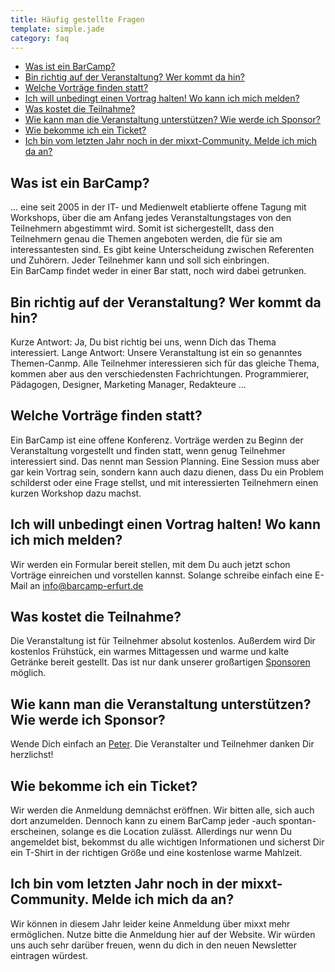 ```yaml
---
title: Häufig gestellte Fragen
template: simple.jade
category: faq
---
```


<ul>
  <li><a href="#was-ist-barcamp">Was ist ein BarCamp?</a></li>
  <li><a href="#teilnehmer">Bin richtig auf der Veranstaltung? Wer kommt da hin?</a></li>
  <li><a href="#themen">Welche Vorträge finden statt?</a></li>
  <li><a href="#contrib">Ich will unbedingt einen Vortrag halten! Wo kann ich mich melden?</a></li>
  <li><a href="#kostenlos">Was kostet die Teilnahme?</a></li>
  <li><a href="#sponsor-werden">Wie kann man die Veranstaltung unterstützen? Wie werde ich Sponsor?</a></li>
  <li><a href="#ticket">Wie bekomme ich ein Ticket?</a></li>
  <li><a href="#mixxt">Ich bin vom letzten Jahr noch in der mixxt-Community. Melde ich mich da an?</a></li>
</ul>

<h2 id="was-ist-barcamp">Was ist ein BarCamp?</h2>
<p>
... eine seit 2005 in der IT- und Medienwelt etablierte offene Tagung mit Workshops, über die am Anfang jedes Veranstaltungstages von den Teilnehmern abgestimmt wird. Somit ist sichergestellt, dass den Teilnehmern genau die Themen angeboten werden, die für sie am interessantesten sind. Es gibt keine Unterscheidung zwischen Referenten und Zuhörern. Jeder Teilnehmer kann und soll sich einbringen.
<br />
Ein BarCamp findet weder in einer Bar statt, noch wird dabei getrunken.
</p>

<h2 id="teilnehmer">Bin richtig auf der Veranstaltung? Wer kommt da hin?</h2>
<p>
Kurze Antwort: Ja, Du bist richtig bei uns, wenn Dich das Thema interessiert.
Lange Antwort: Unsere Veranstaltung ist ein so genanntes Themen-Canmp. Alle Teilnehmer interessieren sich für das gleiche Thema, kommen aber aus den verschiedensten Fachrichtungen. Programmierer, Pädagogen, Designer, Marketing Manager, Redakteure ... 
</p>

<h2 id="themen">Welche Vorträge finden statt?</h2>
<p>
Ein BarCamp ist eine offene Konferenz. Vorträge werden zu Beginn der Veranstaltung vorgestellt und finden statt, wenn genug Teilnehmer interessiert sind. Das nennt man Session Planning. Eine Session muss aber gar kein Vortrag sein, sondern kann auch dazu dienen, dass Du ein Problem schilderst oder eine Frage stellst, und mit interessierten Teilnehmern einen kurzen Workshop dazu machst.
</p>

<h2 id="contrib">Ich will unbedingt einen Vortrag halten! Wo kann ich mich melden?</h2>
<p>
Wir werden ein Formular bereit stellen, mit dem Du auch jetzt schon Vorträge einreichen und vorstellen kannst. Solange schreibe einfach eine E-Mail an <a href="mailto:info@barcamp-erfurt.de">info@barcamp-erfurt.de</a>
</p>

<h2 id="kostenlos">Was kostet die Teilnahme?</h2>
<p>
Die Veranstaltung ist für Teilnehmer absolut kostenlos. Außerdem wird Dir kostenlos Frühstück, ein warmes Mittagessen und warme und kalte Getränke bereit gestellt. Das ist nur dank unserer großartigen <a href="/sponsoring">Sponsoren</a> möglich.
</p>

<h2 id="sponsor-werden">Wie kann man die Veranstaltung unterstützen? Wie werde ich Sponsor?</h2>
<p>
Wende Dich einfach an <a href="mailto:peter@barcamp-erfurt.de"> Peter</a>. Die Veranstalter und Teilnehmer danken Dir herzlichst!
</p>

<h2 id="ticket">Wie bekomme ich ein Ticket?</h2>
<p>
Wir werden die Anmeldung demnächst eröffnen. Wir bitten alle, sich auch dort anzumelden. Dennoch kann zu einem BarCamp jeder -auch spontan- erscheinen, solange es die Location zulässt.
Allerdings nur wenn Du angemeldet bist, bekommst du alle wichtigen Informationen und sicherst Dir ein T-Shirt in der richtigen Größe und eine kostenlose warme Mahlzeit.
</p>

<h2 id="mixxt">Ich bin vom letzten Jahr noch in der mixxt-Community. Melde ich mich da an?</h2>
<p>
Wir können in diesem Jahr leider keine Anmeldung über mixxt mehr ermöglichen. Nutze bitte die Anmeldung hier auf der Website. Wir würden uns auch sehr darüber freuen, wenn du dich in den neuen Newsletter eintragen würdest.
</p>